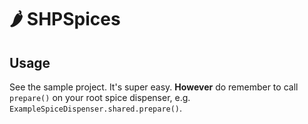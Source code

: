 # 🌶 SHPSpices

## Usage

See the sample project. It's super easy. **However** do remember to call `prepare()` on your root spice dispenser, e.g. `ExampleSpiceDispenser.shared.prepare()`.
